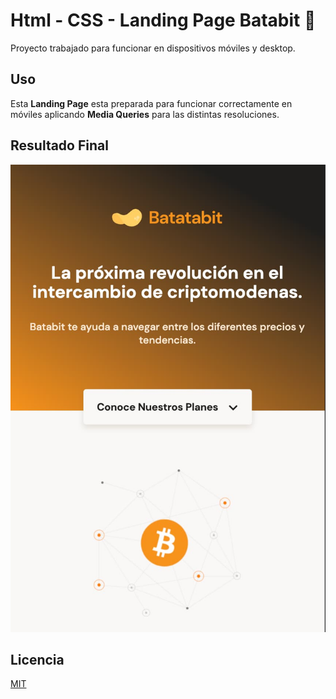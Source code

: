 # Html - CSS - Landing Page Batabit 🚀

Proyecto trabajado para funcionar en dispositivos móviles y desktop.

## Uso

Esta **Landing Page** esta preparada para funcionar correctamente en móviles aplicando **Media Queries** para las distintas resoluciones.

## Resultado Final

![](/screenshot.jpg?raw=true 'Screenshot')

## Licencia

[MIT](https://choosealicense.com/licenses/mit/)
